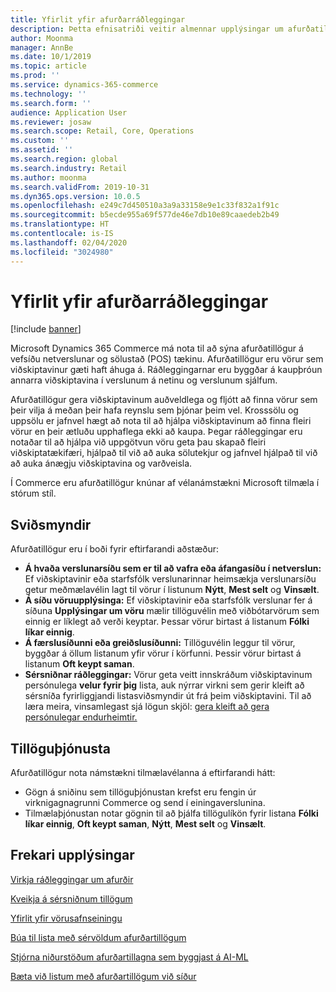 ```yaml
---
title: Yfirlit yfir afurðarráðleggingar
description: Þetta efnisatriði veitir almennar upplýsingar um afurðatillögur. Afurðatillögur auðvelda viðskiptavinum að finna vörur sem þeir vilja á fljótlegan hátt og jafnvel vörur sem þeir ætluðu ekki upphaflega að kaupa.
author: Moonma
manager: AnnBe
ms.date: 10/1/2019
ms.topic: article
ms.prod: ''
ms.service: dynamics-365-commerce
ms.technology: ''
ms.search.form: ''
audience: Application User
ms.reviewer: josaw
ms.search.scope: Retail, Core, Operations
ms.custom: ''
ms.assetid: ''
ms.search.region: global
ms.search.industry: Retail
ms.author: moonma
ms.search.validFrom: 2019-10-31
ms.dyn365.ops.version: 10.0.5
ms.openlocfilehash: e249c7d450510a3a9a33158e9e1c33f832a1f91c
ms.sourcegitcommit: b5ecde955a69f577de46e7db10e89caaedeb2b49
ms.translationtype: HT
ms.contentlocale: is-IS
ms.lasthandoff: 02/04/2020
ms.locfileid: "3024980"
---
```

# <a name="product-recommendations-overview"></a>Yfirlit yfir afurðarráðleggingar

[!include [banner](includes/banner.md)]

Microsoft Dynamics 365 Commerce má nota til að sýna afurðatillögur á vefsíðu netverslunar og sölustað (POS) tækinu. Afurðatillögur eru vörur sem viðskiptavinur gæti haft áhuga á. Ráðleggingarnar eru byggðar á kaupþróun annarra viðskiptavina í verslunum á netinu og verslunum sjálfum.

Afurðatillögur gera viðskiptavinum auðveldlega og fljótt að finna vörur sem þeir vilja á meðan þeir hafa reynslu sem þjónar þeim vel. Krosssölu og uppsölu er jafnvel hægt að nota til að hjálpa viðskiptavinum að finna fleiri vörur en þeir ætluðu upphaflega ekki að kaupa. Þegar ráðleggingar eru notaðar til að hjálpa við uppgötvun vöru geta þau skapað fleiri viðskiptatækifæri, hjálpað til við að auka sölutekjur og jafnvel hjálpað til við að auka ánægju viðskiptavina og varðveisla.

Í Commerce eru afurðatillögur knúnar af vélanámstækni Microsoft tilmæla í stórum stíl.


## <a name="scenarios"></a>Sviðsmyndir

Afurðatillögur eru í boði fyrir eftirfarandi aðstæður:

- **Á hvaða verslunarsíðu sem er til að vafra eða áfangasíðu í netverslun:** Ef viðskiptavinir eða starfsfólk verslunarinnar heimsækja verslunarsíðu getur meðmælavélin lagt til vörur í listunum **Nýtt**, **Mest selt** og **Vinsælt**.
- **Á síðu vöruupplýsinga:** Ef viðskiptavinir eða starfsfólk verslunar fer á síðuna **Upplýsingar um vöru** mælir tillöguvélin með viðbótarvörum sem einnig er líklegt að verði keyptar. Þessar vörur birtast á listanum **Fólki líkar einnig**.
- **Á færslusíðunni eða greiðslusíðunni:** Tillöguvélin leggur til vörur, byggðar á öllum listanum yfir vörur í körfunni. Þessir vörur birtast á listanum **Oft keypt saman**.
- **Sérsniðnar ráðleggingar:** Vörur geta veitt innskráðum viðskiptavinum persónulega **velur fyrir þig** lista, auk nýrrar virkni sem gerir kleift að sérsníða fyrirliggjandi listasviðsmyndir út frá þeim viðskiptavini. Til að læra meira, vinsamlegast sjá lögun skjöl: [gera kleift að gera persónulegar endurheimtir.](personalized-recommendations.md)

## <a name="recommendation-service"></a>Tillöguþjónusta

Afurðatillögur nota námstækni tilmælavélanna á eftirfarandi hátt:

- Gögn á sniðinu sem tillöguþjónustan krefst eru fengin úr virknigagnagrunni Commerce og send í einingaverslunina.
- Tilmælaþjónustan notar gögnin til að þjálfa tillögulíkön fyrir listana **Fólki líkar einnig**, **Oft keypt saman**, **Nýtt**, **Mest selt** og **Vinsælt**.

## <a name="additional-resources"></a>Frekari upplýsingar

[Virkja ráðleggingar um afurðir](enable-product-recommendations.md)

[Kveikja á sérsniðnum tillögum](personalized-recommendations.md)

[Yfirlit yfir vörusafnseiningu](product-collection-module-overview.md)

[Búa til lista með sérvöldum afurðartillögum](create-editorial-recommendation-lists.md)

[Stjórna niðurstöðum afurðartillagna sem byggjast á AI-ML](modify-product-recommendation-results.md)

[Bæta við listum með afurðartillögum við síður](add-reco-list-to-page.md)
